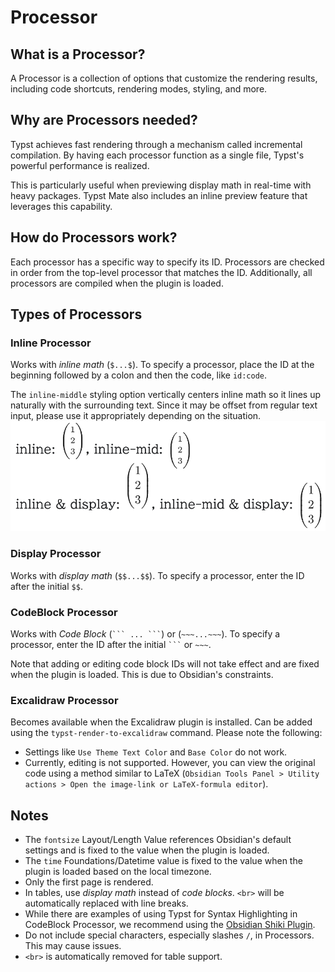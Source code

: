 # Processor

## What is a Processor?

A Processor is a collection of options that customize the rendering results, including code shortcuts, rendering modes, styling, and more.

## Why are Processors needed?

Typst achieves fast rendering through a mechanism called incremental compilation.
By having each processor function as a single file, Typst's powerful performance is realized.

This is particularly useful when previewing display math in real-time with heavy packages.
Typst Mate also includes an inline preview feature that leverages this capability.

## How do Processors work?

Each processor has a specific way to specify its ID.
Processors are checked in order from the top-level processor that matches the ID.
Additionally, all processors are compiled when the plugin is loaded.

## Types of Processors

### Inline Processor

Works with *inline math* (`$...$`).
To specify a processor, place the ID at the beginning followed by a colon and then the code, like `id:code`.

The `inline-middle` styling option vertically centers inline math so it lines up naturally with the surrounding text. Since it may be offset from regular text input, please use it appropriately depending on the situation.
[![Screenshot](https://raw.githubusercontent.com/azyarashi/obsidian-typst-mate/main/assets/inline.png)](#inline)

### Display Processor

Works with *display math* (`$$...$$`).
To specify a processor, enter the ID after the initial `$$`.

### CodeBlock Processor

Works with *Code Block* (<code>\`\`\` ... \`\`\`</code>) or (`~~~...~~~`).
To specify a processor, enter the ID after the initial <code>\`\`\`</code> or `~~~`.

Note that adding or editing code block IDs will not take effect and are fixed when the plugin is loaded. This is due to Obsidian's constraints.

### Excalidraw Processor

Becomes available when the Excalidraw plugin is installed. Can be added using the `typst-render-to-excalidraw` command.
Please note the following:

- Settings like `Use Theme Text Color` and `Base Color` do not work.
- Currently, editing is not supported. However, you can view the original code using a method similar to LaTeX (`Obsidian Tools Panel > Utility actions > Open the image-link or LaTeX-formula editor`).

## Notes

- The `fontsize` Layout/Length Value references Obsidian's default settings and is fixed to the value when the plugin is loaded.
- The `time` Foundations/Datetime value is fixed to the value when the plugin is loaded based on the local timezone.
- Only the first page is rendered.
- In tables, use *display math* instead of *code blocks*. `<br>` will be automatically replaced with line breaks.
- While there are examples of using Typst for Syntax Highlighting in CodeBlock Processor, we recommend using the [Obsidian Shiki Plugin](https://github.com/mProjectsCode/obsidian-shiki-plugin).
- Do not include special characters, especially slashes `/`, in Processors. This may cause issues.
- `<br>` is automatically removed for table support.